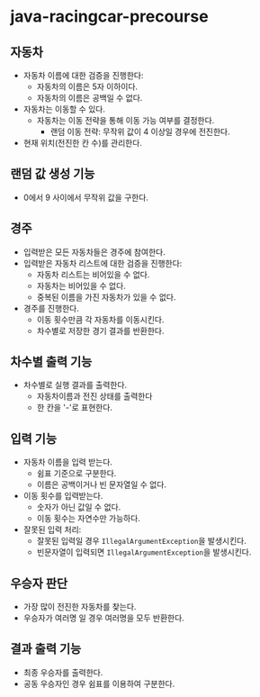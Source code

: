 # java-racingcar-precourse

## 자동차

- 자동차 이름에 대한 검증을 진행한다:
    - 자동차의 이름은 5자 이하이다.
    - 자동차의 이름은 공백일 수 없다.
- 자동차는 이동할 수 있다.
    - 자동차는 이동 전략을 통해 이동 가능 여부를 결정한다.
        - 랜덤 이동 전략: 무작위 값이 4 이상일 경우에 전진한다.
- 현재 위치(전진한 칸 수)를 관리한다.

## 랜덤 값 생성 기능

- 0에서 9 사이에서 무작위 값을 구한다.

## 경주

- 입력받은 모든 자동차들은 경주에 참여한다.
- 입력받은 자동차 리스트에 대한 검증을 진행한다:
    - 자동차 리스트는 비어있을 수 없다.
    - 자동차는 비어있을 수 없다.
    - 중복된 이름을 가진 자동차가 있을 수 없다.
- 경주를 진행한다.
    - 이동 횟수만큼 각 자동차를 이동시킨다.
    - 차수별로 저장한 경기 결과를 반환한다.

## 차수별 출력 기능

- 차수별로 실행 결과를 출력한다.
    - 자동차이름과 전진 상태를 출력한다
    - 한 칸을 '-'로 표현한다.

## 입력 기능

- 자동차 이름을 입력 받는다.
    - 쉼표 기준으로 구분한다.
    - 이름은 공백이거나 빈 문자열일 수 없다.
- 이동 횟수를 입력받는다.
    - 숫자가 아닌 값일 수 없다.
    - 이동 횟수는 자연수만 가능하다.
- 잘못된 입력 처리:
    - 잘못된 입력일 경우 `IllegalArgumentException`을 발생시킨다.
    - 빈문자열이 입력되면 `IllegalArgumentException`을 발생시킨다.

## 우승자 판단

- 가장 많이 전진한 자동차를 찾는다.
- 우승자가 여러명 일 경우 여러명을 모두 반환한다.

## 결과 출력 기능

- 최종 우승자를 출력한다.
- 공동 우승자인 경우 쉼표를 이용하여 구분한다.